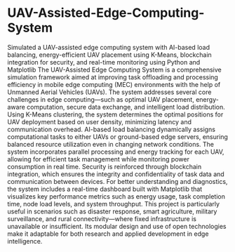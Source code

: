 # UAV-Assisted-Edge-Computing-System
Simulated a UAV-assisted edge computing system with AI-based load balancing, energy-efficient UAV placement using K-Means, blockchain integration for security, and real-time monitoring using Python and Matplotlib
The UAV-Assisted Edge Computing System is a comprehensive simulation framework aimed at improving task offloading and processing efficiency in mobile edge computing (MEC) environments with the help of Unmanned Aerial Vehicles (UAVs). The system addresses several core challenges in edge computing—such as optimal UAV placement, energy-aware computation, secure data exchange, and intelligent load distribution. Using K-Means clustering, the system determines the optimal positions for UAV deployment based on user density, minimizing latency and communication overhead. AI-based load balancing dynamically assigns computational tasks to either UAVs or ground-based edge servers, ensuring balanced resource utilization even in changing network conditions. The system incorporates parallel processing and energy tracking for each UAV, allowing for efficient task management while monitoring power consumption in real time. Security is reinforced through blockchain integration, which ensures the integrity and confidentiality of task data and communication between devices. For better understanding and diagnostics, the system includes a real-time dashboard built with Matplotlib that visualizes key performance metrics such as energy usage, task completion time, node load levels, and system throughput. This project is particularly useful in scenarios such as disaster response, smart agriculture, military surveillance, and rural connectivity—where fixed infrastructure is unavailable or insufficient. Its modular design and use of open technologies make it adaptable for both research and applied development in edge intelligence.
